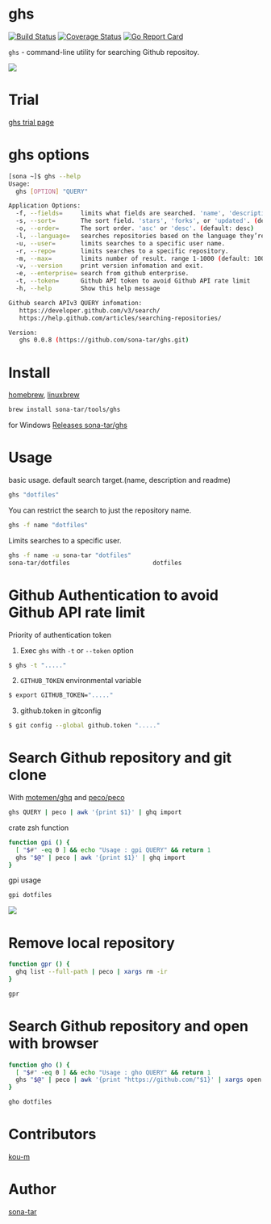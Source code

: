 ghs
======

[![Build Status](https://travis-ci.org/sona-tar/ghs.svg?branch=master)](https://travis-ci.org/sona-tar/ghs)
[![Coverage Status](https://coveralls.io/repos/github/sona-tar/ghs/badge.svg?branch=master)](https://coveralls.io/github/sona-tar/ghs?branch=master)
[![Go Report Card](https://goreportcard.com/badge/github.com/sona-tar/ghs)](https://goreportcard.com/report/github.com/sona-tar/ghs)

`ghs` - command-line utility for searching Github repositoy.

![](http://f.st-hatena.com/images/fotolife/s/sona-zip/20141029/20141029212146_original.gif?1414585446)

Trial
===========
[ghs trial page](https://codepicnic.com/consoles/ghs/embed?sidebar=closed&hide=save,show_result,download,options,run,second_terminal,readme)


ghs options
===========

```sh
[sona ~]$ ghs --help
Usage:
  ghs [OPTION] "QUERY"

Application Options:
  -f, --fields=     limits what fields are searched. 'name', 'description', or 'readme'. (default: name,description)
  -s, --sort=       The sort field. 'stars', 'forks', or 'updated'. (default: best match)
  -o, --order=      The sort order. 'asc' or 'desc'. (default: desc)
  -l, --language=   searches repositories based on the language they’re written in.
  -u, --user=       limits searches to a specific user name.
  -r, --repo=       limits searches to a specific repository.
  -m, --max=        limits number of result. range 1-1000 (default: 100)
  -v, --version     print version infomation and exit.
  -e, --enterprise= search from github enterprise.
  -t, --token=      Github API token to avoid Github API rate limit
  -h, --help        Show this help message

Github search APIv3 QUERY infomation:
   https://developer.github.com/v3/search/
   https://help.github.com/articles/searching-repositories/

Version:
   ghs 0.0.8 (https://github.com/sona-tar/ghs.git)
```

Install
===========

[homebrew](http://brew.sh/index_ja.html), [linuxbrew](http://brew.sh/linuxbrew/)

```zsh
brew install sona-tar/tools/ghs
```

for Windows
[Releases sona-tar/ghs](https://github.com/sona-tar/ghs/releases)


Usage
===========

basic usage.
default search target.(name, description and readme)
```zsh
ghs "dotfiles"
```

You can restrict the search to just the repository name.
```zsh
ghs -f name "dotfiles"
```

Limits searches to a specific user.
```zsh
ghs -f name -u sona-tar "dotfiles"
sona-tar/dotfiles                       dotfiles
```

Github Authentication to avoid Github API rate limit
===========

Priority of authentication token

1. Exec `ghs` with `-t` or `--token` option

```bash
$ ghs -t "....."
```

2. `GITHUB_TOKEN` environmental variable
```bash
$ export GITHUB_TOKEN="....."
```

3. github.token in gitconfig

```bash
$ git config --global github.token "....."
```

Search Github repository and git clone
===========

With [motemen/ghq](https://github.com/motemen/ghq) and [peco/peco](https://github.com/peco/peco)

```sh
ghs QUERY | peco | awk '{print $1}' | ghq import
```

crate zsh function

```zsh
function gpi () {
  [ "$#" -eq 0 ] && echo "Usage : gpi QUERY" && return 1
  ghs "$@" | peco | awk '{print $1}' | ghq import
}
```

gpi usage

```sh
gpi dotfiles
```

![](http://f.st-hatena.com/images/fotolife/s/sona-zip/20141029/20141029210952_original.gif?1414584687)

Remove local repository
===========

```zsh
function gpr () {
  ghq list --full-path | peco | xargs rm -ir
}
```

```sh
gpr
```

Search Github repository and open with browser
===========

```zsh
function gho () {
  [ "$#" -eq 0 ] && echo "Usage : gho QUERY" && return 1
  ghs "$@" | peco | awk '{print "https://github.com/"$1}' | xargs open
}
```

```sh
gho dotfiles
``` 

Contributors
===========

[kou-m](https://github.com/kou-m)


Author
===========

[sona-tar](https://github.com/sona-tar)
